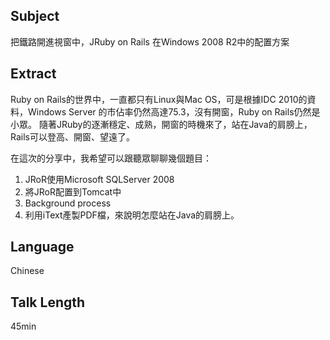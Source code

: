 ## Subject

把鐵路開進視窗中，JRuby on Rails 在Windows 2008 R2中的配置方案

## Extract

Ruby on Rails的世界中，一直都只有Linux與Mac OS，可是根據IDC 2010的資料，Windows Server 的市佔率仍然高達75.3，沒有開窗，Ruby on Rails仍然是小眾。
隨著JRuby的逐漸穩定、成熟，開窗的時機來了，站在Java的肩膀上，Rails可以登高、開窗、望遠了。

在這次的分享中，我希望可以跟聽眾聊聊幾個題目：
1. JRoR使用Microsoft SQLServer 2008
2. 將JRoR配置到Tomcat中
3. Background process
4. 利用iText產製PDF檔，來說明怎麼站在Java的肩膀上。

## Language

Chinese

## Talk Length

45min